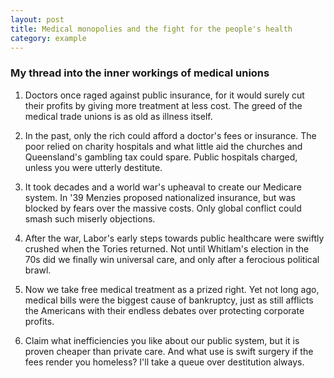 ```yaml
---
layout: post
title: Medical monopolies and the fight for the people's health
category: example
---
```


### My thread into the inner workings of medical unions

1. Doctors once raged against public insurance, for it would surely cut their profits by giving more treatment at less cost. The greed of the medical trade unions is as old as illness itself.

2. In the past, only the rich could afford a doctor's fees or insurance. The poor relied on charity hospitals and what little aid the churches and Queensland's gambling tax could spare. Public hospitals charged, unless you were utterly destitute.

3. It took decades and a world war's upheaval to create our Medicare system. In '39 Menzies proposed nationalized insurance, but was blocked by fears over the massive costs. Only global conflict could smash such miserly objections.

4. After the war, Labor's early steps towards public healthcare were swiftly crushed when the Tories returned. Not until Whitlam's election in the 70s did we finally win universal care, and only after a ferocious political brawl.

5. Now we take free medical treatment as a prized right. Yet not long ago, medical bills were the biggest cause of bankruptcy, just as still afflicts the Americans with their endless debates over protecting corporate profits.

6. Claim what inefficiencies you like about our public system, but it is proven cheaper than private care. And what use is swift surgery if the fees render you homeless? I'll take a queue over destitution always.